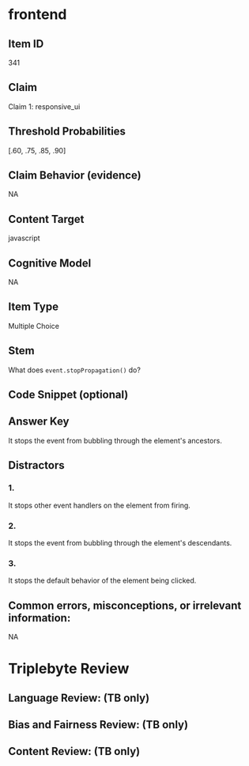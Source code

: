 # frontend

## Item ID
341

## Claim
Claim 1: responsive_ui

## Threshold Probabilities
[.60, .75, .85, .90]

## Claim Behavior (evidence)
NA

## Content Target
javascript

## Cognitive Model
NA

## Item Type
Multiple Choice

## Stem
What does `event.stopPropagation()` do?

## Code Snippet (optional)


## Answer Key
It stops the event from bubbling through the element's ancestors.

## Distractors

### 1.
It stops other event handlers on the element from firing.

### 2.
It stops the event from bubbling through the element's descendants.

### 3.
It stops the default behavior of the element being clicked.

## Common errors, misconceptions, or irrelevant information:
NA

# Triplebyte Review


## Language Review: (TB only)


## Bias and Fairness Review: (TB only)


## Content Review: (TB only)

